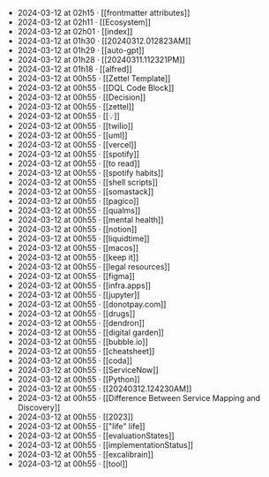 - 2024-03-12 at 02h15 · [[frontmatter attributes]]
- 2024-03-12 at 02h11 · [[Ecosystem]]
- 2024-03-12 at 02h01 · [[index]]
- 2024-03-12 at 01h30 · [[20240312.012823AM]]
- 2024-03-12 at 01h29 · [[auto-gpt]]
- 2024-03-12 at 01h28 · [[20240311.112321PM]]
- 2024-03-12 at 01h18 · [[alfred]]
- 2024-03-12 at 00h55 · [[Zettel Template]]
- 2024-03-12 at 00h55 · [[DQL Code Block]]
- 2024-03-12 at 00h55 · [[Decision]]
- 2024-03-12 at 00h55 · [[zettel]]
- 2024-03-12 at 00h55 · [[💡]]
- 2024-03-12 at 00h55 · [[twilio]]
- 2024-03-12 at 00h55 · [[uml]]
- 2024-03-12 at 00h55 · [[vercel]]
- 2024-03-12 at 00h55 · [[spotify]]
- 2024-03-12 at 00h55 · [[to read]]
- 2024-03-12 at 00h55 · [[spotify habits]]
- 2024-03-12 at 00h55 · [[shell scripts]]
- 2024-03-12 at 00h55 · [[somastack]]
- 2024-03-12 at 00h55 · [[pagico]]
- 2024-03-12 at 00h55 · [[qualms]]
- 2024-03-12 at 00h55 · [[mental health]]
- 2024-03-12 at 00h55 · [[notion]]
- 2024-03-12 at 00h55 · [[liquidtime]]
- 2024-03-12 at 00h55 · [[macos]]
- 2024-03-12 at 00h55 · [[keep it]]
- 2024-03-12 at 00h55 · [[legal resources]]
- 2024-03-12 at 00h55 · [[figma]]
- 2024-03-12 at 00h55 · [[infra.apps]]
- 2024-03-12 at 00h55 · [[jupyter]]
- 2024-03-12 at 00h55 · [[donotpay.com]]
- 2024-03-12 at 00h55 · [[drugs]]
- 2024-03-12 at 00h55 · [[dendron]]
- 2024-03-12 at 00h55 · [[digital garden]]
- 2024-03-12 at 00h55 · [[bubble.io]]
- 2024-03-12 at 00h55 · [[cheatsheet]]
- 2024-03-12 at 00h55 · [[coda]]
- 2024-03-12 at 00h55 · [[ServiceNow]]
- 2024-03-12 at 00h55 · [[Python]]
- 2024-03-12 at 00h55 · [[20240312.124230AM]]
- 2024-03-12 at 00h55 · [[Difference Between Service Mapping and Discovery]]
- 2024-03-12 at 00h55 · [[2023]]
- 2024-03-12 at 00h55 · [["life" life]]
- 2024-03-12 at 00h55 · [[evaluationStates]]
- 2024-03-12 at 00h55 · [[implementationStatus]]
- 2024-03-12 at 00h55 · [[excalibrain]]
- 2024-03-12 at 00h55 · [[tool]]
